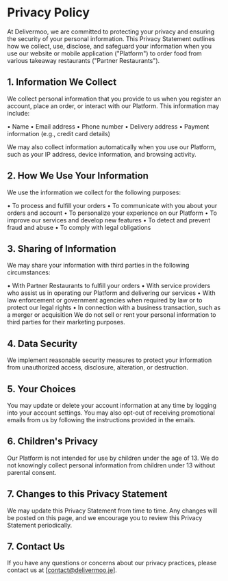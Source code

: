 # Privacy Policy


At Delivermoo, we are committed to protecting your privacy and ensuring the security of your personal information. This Privacy Statement outlines how we collect, use, disclose, and safeguard your information when you use our website or mobile application ("Platform") to order food from various takeaway restaurants ("Partner Restaurants").


## 1. Information We Collect

We collect personal information that you provide to us when you register an account, place an order, or interact with our Platform. This information may include:

•	Name
•	Email address
•	Phone number
•	Delivery address
•	Payment information (e.g., credit card details)

We may also collect information automatically when you use our Platform, such as your IP address, device information, and browsing activity.


## 2. How We Use Your Information

We use the information we collect for the following purposes:

•	To process and fulfill your orders
•	To communicate with you about your orders and account
•	To personalize your experience on our Platform
•	To improve our services and develop new features
•	To detect and prevent fraud and abuse
•	To comply with legal obligations



## 3. Sharing of Information

We may share your information with third parties in the following circumstances:

•	With Partner Restaurants to fulfill your orders
•	With service providers who assist us in operating our Platform and delivering our services
•	With law enforcement or government agencies when required by law or to protect our legal rights
•	In connection with a business transaction, such as a merger or acquisition
We do not sell or rent your personal information to third parties for their marketing purposes.


## 4. Data Security

We implement reasonable security measures to protect your information from unauthorized access, disclosure, alteration, or destruction.

 
## 5. Your Choices

You may update or delete your account information at any time by logging into your account settings. You may also opt-out of receiving promotional emails from us by following the instructions provided in the emails.

## 6. Children's Privacy

Our Platform is not intended for use by children under the age of 13. We do not knowingly collect personal information from children under 13 without parental consent.

## 7. Changes to this Privacy Statement

We may update this Privacy Statement from time to time. Any changes will be posted on this page, and we encourage you to review this Privacy Statement periodically.

## 7. Contact Us

If you have any questions or concerns about our privacy practices, please contact us at [contact@delivermoo.je].
